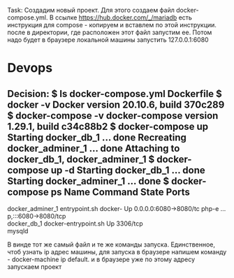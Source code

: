 Task:
Создадим новый проект. Для этого создаем файл docker-compose.yml. В ссылке https://hub.docker.com/_/mariadb есть инструкция для compose - копируем и вставлем по этой инструкции. после в директории, где расположен этот файл запустим ее. Потом надо будет в браузере локальной машины запустить 127.0.0.1:6080
# Devops
Decision:
$ ls
  docker-compose.yml  Dockerfile
$ docker -v
  Docker version 20.10.6, build 370c289
$ docker-compose -v
  docker-compose version 1.29.1, build c34c88b2
$ docker-compose up
  Starting docker_db_1        ... done
  Recreating docker_adminer_1 ... done
  Attaching to docker_db_1, docker_adminer_1
$ docker-compose up -d
  Starting docker_db_1      ... done
  Starting docker_adminer_1 ... done
  $ docker-compose ps
        Name                Command          State           Ports        
  ------------------------------------------------------------------------
  docker_adminer_1   entrypoint.sh docker-   Up      0.0.0.0:6080->8080/tc
                     php-e ...                       p,:::6080->8080/tcp  
  docker_db_1        docker-entrypoint.sh    Up      3306/tcp             
                     mysqld

В винде тот же самый файл и те же команды запуска. Единственное, чтоб узнать ip адрес машины, для запуска в браузере напишем команду - docker-machine ip default. и в браузере уже по этому адресу запускаем проект